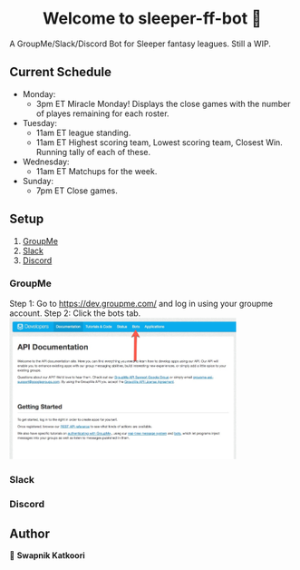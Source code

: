 <h1 align="center">Welcome to sleeper-ff-bot 👋</h1>
<p>
</p>

A GroupMe/Slack/Discord Bot for Sleeper fantasy leagues. Still a WIP.

## Current Schedule
- Monday: 
     - 3pm ET Miracle Monday! Displays the close games with the number of playes remaining for each roster. 
- Tuesday: 
     - 11am ET league standing.
     - 11am ET Highest scoring team, Lowest scoring team, Closest Win. Running tally of each of these.
- Wednesday: 
     - 11am ET Matchups for the week.
- Sunday:
     - 7pm ET Close games. 

## Setup
1. [ GroupMe ](#groupme) 
2. [ Slack ](#slack)
3. [ Discord ](#discord)

<a name="groupme"></a>
### GroupMe
Step 1: Go to https://dev.groupme.com/ and log in using your groupme account.
Step 2: Click the bots tab.
<img src="/Media/groupme/groupme1.jpeg" width="400"/>
<a name="slack"></a>
### Slack

<a name="discord"></a>
### Discord

## Author

👤 **Swapnik Katkoori**



